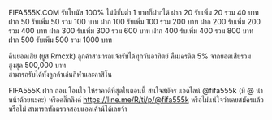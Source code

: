 FIFA555K.COM
รับโบนัส 100% ไม่มีขั้นต่ำ 1 บาทก็ฝากได้ 
ฝาก 20  รับเพิ่ม 20  รวม 40 บาท
ฝาก 50  รับเพิ่ม 50  รวม 100 บาท
ฝาก 100 รับเพิ่ม 100 รวม 200 บาท
ฝาก 200 รับเพิ่ม 200 รวม 400 บาท
ฝาก 300 รับเพิ่ม 300 รวม 600 บาท
ฝาก 400 รับเพิ่ม 400 รวม 800 บาท
ฝาก 500 รับเพิ่ม 500 รวม 1000 บาท 

คืนยอดเสีย (ยูส Rmcxk)
ลูกค้าสามารถแจ้งรับได้ทุกวันอาทิตย์
คืนเครดิต 5% จากยอดเสียรวมสูงสุด  500,000 บาท  
สามารถรับได้ทั้งลูกค้าเล่นกีฬาและคาสิโน

FIFA555K ฝาก ถอน โอนไว ให้ราคาดีที่สุดในตอนนี้
สนใจสมัคร แอดไลน์ @fifa555k (มี @ นำหน้าด้วยนะคะ)
หรือคลิ๊กลิงค์ https://line.me/R/ti/p/@fifa555k
หรือไม่แน่ใจว่าเคยสมัครแล้วหรือไม่ สามารถทักตรวจสอบแอคเค้าน์ได้เลยจ้า
